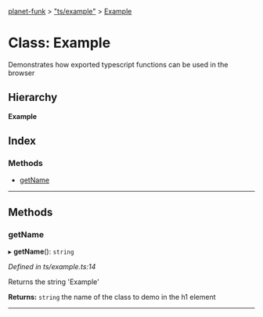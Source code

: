 [planet-funk](../README.md) > ["ts/example"](../modules/_ts_example_.md) > [Example](../classes/_ts_example_.example.md)

# Class: Example

Demonstrates how exported typescript functions can be used in the browser

## Hierarchy

**Example**

## Index

### Methods

* [getName](_ts_example_.example.md#getname)

---

## Methods

<a id="getname"></a>

###  getName

▸ **getName**(): `string`

*Defined in ts/example.ts:14*

Returns the string 'Example'

**Returns:** `string`
the name of the class to demo in the h1 element

___

